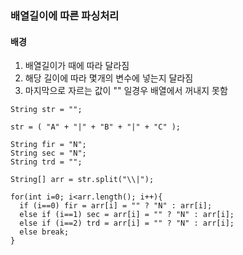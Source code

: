 ### 배열길이에 따른 파싱처리


#### 배경
1. 배열길이가 때에 따라 달라짐 <br>
2. 해당 길이에 따라 몇개의 변수에 넣는지 달라짐<br>
3. 마지막으로 자르는 값이 "" 일경우 배열에서 꺼내지 못함<br>


```
String str = "";

str = ( "A" + "|" + "B" + "|" + "C" );

String fir = "N";
String sec = "N";
String trd = "";

String[] arr = str.split("\\|");

for(int i=0; i<arr.length(); i++){
  if (i==0) fir = arr[i] = "" ? "N" : arr[i];
  else if (i==1) sec = arr[i] = "" ? "N" : arr[i];
  else if (i==2) trd = arr[i] = "" ? "N" : arr[i];
  else break;
}


```
